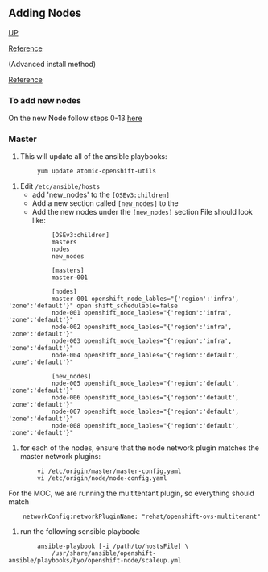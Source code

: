 ## Adding Nodes
[UP](Adding-a-Node.html)

[Reference](https://docs.openshift.com/container-platform/3.5/install_config/adding_hosts_to_existing_cluster.html#adding-nodes-advanced)

(Advanced install method)

[Reference](https://docs.openshift.com/container-platform/3.5/install_config/adding_hosts_to_existing_cluster.html#adding-nodes-advanced)

### To add new nodes
On the new Node follow steps 0-13 [here](OpenShift-Service-Setup-on-Engage1.html)

### Master
 1. This will update all of the ansible playbooks:
```shell
        yum update atomic-openshift-utils
```
 1. Edit `/etc/ansible/hosts` 
     -  add 'new_nodes' to the `[OSEv3:children]` 
     -  Add a new section called `[new_nodes]` to the 
     -  Add the new nodes under the `[new_nodes]` section
 File should look like:
```shell
            [OSEv3:children]
            masters
            nodes
            new_nodes
            
            [masters]
            master-001
            
            [nodes]
            master-001 openshift_node_lables="{'region':'infra', 'zone':'default'}" open shift_schedulable=false
            node-001 openshift_node_lables="{'region':'infra', 'zone':'default'}"
            node-002 openshift_node_lables="{'region':'infra', 'zone':'default'}"
            node-003 openshift_node_lables="{'region':'infra', 'zone':'default'}"
            node-004 openshift_node_lables="{'region':'default', 'zone':'default'}"
        
            [new_nodes]
            node-005 openshift_node_lables="{'region':'default', 'zone':'default'}"
            node-006 openshift_node_lables="{'region':'default', 'zone':'default'}"
            node-007 openshift_node_lables="{'region':'default', 'zone':'default'}"
            node-008 openshift_node_lables="{'region':'default', 'zone':'default'}"
```
 1. for each of the nodes, ensure that the node network plugin matches the master network plugins:
```shell
        vi /etc/origin/master/master-config.yaml
        vi /etc/origin/node/node-config.yaml
```
 For the MOC, we are running the multitentant plugin, so everything should match
```shell
	networkConfig:networkPluginName: "rehat/openshift-ovs-multitenant"
```
 1. run the following sensible playbook:
```shell
        ansible-playbook [-i /path/to/hostsFile] \
            /usr/share/ansible/openshift-ansible/playbooks/byo/openshift-node/scaleup.yml
```
